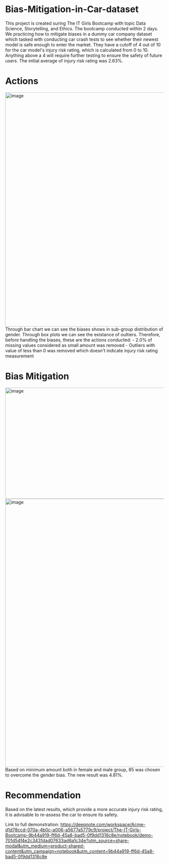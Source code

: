 # Bias-Mitigation-in-Car-dataset

This project is created suring The IT Girls Bootcamp with topic Data Science, Storytelling, and Ethics. The bootcamp conducted within 2 days. We practicing how to mitigate biases in a dummy car company dataset which tasked with conducting car crash tests to see whether their newest model is safe enough to enter the market. They have a cutoff of 4 out of 10 for the car model's injury risk rating, which is calculated from 0 to 10. Anything above a 4 will require further testing to ensure the safety of future users. The initial average of injury risk rating was 2.63%.
# Actions
<img width="1828" height="743" alt="image" src="https://github.com/user-attachments/assets/1eaad6da-dd98-4c49-9ab4-52f4e7e7fb2b" />
Through bar chart we can see the biases shows in sub-group distribution of gender. Through box plots we can see the existance of oultiers. Therefore, before handling the biases, these are the actions conducted:
- 2.0% of missing values considered as small amount was removed
- Outliers with value of less than 0 was removed which doesn't indicate injury risk rating measurement

# Bias Mitigation
<img width="1207" height="353" alt="image" src="https://github.com/user-attachments/assets/e25ad879-d55c-4646-9f6f-8d73393dfa01" />
<img width="1226" height="851" alt="image" src="https://github.com/user-attachments/assets/7757020c-8bbf-48d1-b02f-5e63a71c6327" />
Based on minimum amount both in female and male group, 85 was chosen to overcome the gender bias. The new result was 4.81%.

# Recommendation
Based on the latest results, which provide a more accurate injury risk rating, it is advisable to re-assess the car to ensure its safety.

Link to full demonstration: https://deepnote.com/workspace/Acme-d1d78ccd-070a-4b0c-a006-a5677a5779c9/project/The-IT-Girls-Bootcamp-9b44a919-ff6d-45a8-bad5-0f9dd1316c8e/notebook/demo-701d54f4e2c3431dad07633ad6a1c34e?utm_source=share-modal&utm_medium=product-shared-content&utm_campaign=notebook&utm_content=9b44a919-ff6d-45a8-bad5-0f9dd1316c8e

